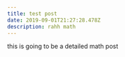 ```yaml
---
title: test post
date: 2019-09-01T21:27:28.478Z
description: rahh math
---
```

this is going to be a detailed math post
